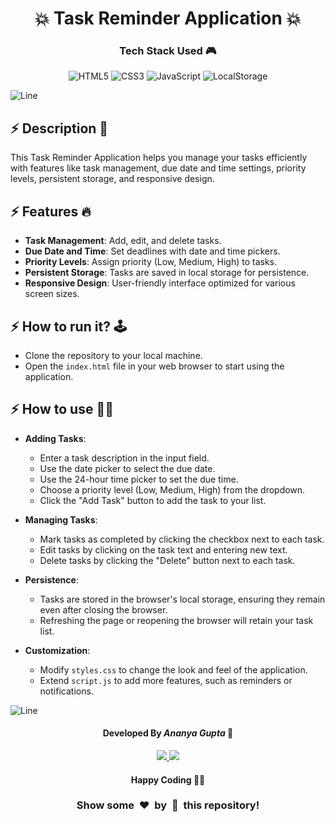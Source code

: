 <h1 align='center'><b>💥 Task Reminder Application 💥</b></h1>

<!-- -------------------------------------------------------------------------------------------------------------- -->

<h3 align='center'>Tech Stack Used 🎮</h3>
<!-- enlist all the technologies used to create this project from them (Remove comment using 'ctrl+z' or 'command+z') -->

<div align='center'>

  ![HTML5](https://img.shields.io/badge/html5-%23E34F26.svg?style=for-the-badge&logo=html5&logoColor=white)
  ![CSS3](https://img.shields.io/badge/css3-%231572B6.svg?style=for-the-badge&logo=css3&logoColor=white)
  ![JavaScript](https://img.shields.io/badge/javascript-%23323330.svg?style=for-the-badge&logo=javascript&logoColor=%23F7DF1E)
  ![LocalStorage](https://img.shields.io/badge/LocalStorage-%23FF9900.svg?style=for-the-badge&logo=google-chrome&logoColor=white)

</div>

![Line](https://github.com/Avdhesh-Varshney/WebMasterLog/assets/114330097/4b78510f-a941-45f8-a9d5-80ed0705e847)

<!-- -------------------------------------------------------------------------------------------------------------- -->

## :zap: Description 📃

<div>
  <p>This Task Reminder Application helps you manage your tasks efficiently with features like task management, due date and time settings, priority levels, persistent storage, and responsive design.</p>
</div>

<!-- -------------------------------------------------------------------------------------------------------------- -->

## :zap: Features 🔥

- **Task Management**: Add, edit, and delete tasks.
- **Due Date and Time**: Set deadlines with date and time pickers.
- **Priority Levels**: Assign priority (Low, Medium, High) to tasks.
- **Persistent Storage**: Tasks are saved in local storage for persistence.
- **Responsive Design**: User-friendly interface optimized for various screen sizes.

<!-- -------------------------------------------------------------------------------------------------------------- -->

## :zap: How to run it? 🕹️

- Clone the repository to your local machine.
- Open the `index.html` file in your web browser to start using the application.

<!-- -------------------------------------------------------------------------------------------------------------- -->

## :zap: How to use 👨‍🏫

- **Adding Tasks**:
   - Enter a task description in the input field.
   - Use the date picker to select the due date.
   - Use the 24-hour time picker to set the due time.
   - Choose a priority level (Low, Medium, High) from the dropdown.
   - Click the "Add Task" button to add the task to your list.

- **Managing Tasks**:
   - Mark tasks as completed by clicking the checkbox next to each task.
   - Edit tasks by clicking on the task text and entering new text.
   - Delete tasks by clicking the "Delete" button next to each task.

- **Persistence**:
   - Tasks are stored in the browser's local storage, ensuring they remain even after closing the browser.
   - Refreshing the page or reopening the browser will retain your task list.

- **Customization**:
   - Modify `styles.css` to change the look and feel of the application.
   - Extend `script.js` to add more features, such as reminders or notifications.

<!-- -------------------------------------------------------------------------------------------------------------- -->


![Line](https://github.com/Avdhesh-Varshney/WebMasterLog/assets/114330097/4b78510f-a941-45f8-a9d5-80ed0705e847)

<!-- -------------------------------------------------------------------------------------------------------------- -->

<h4 align='center'>Developed By <b><i>Ananya Gupta</i></b> 👦</h4>
<p align='center'>
  <a href='https://www.linkedin.com/in/ananya-gupta-30aa9b28b/'>
    <img src='https://img.shields.io/badge/linkedin-%230077B5.svg?style=for-the-badge&logo=linkedin&logoColor=white' />
  </a>
  <a href='https://github.com/ananyag309'>
    <img src='https://img.shields.io/badge/github-%23121011.svg?style=for-the-badge&logo=github&logoColor=white' />
  </a>
</p>

<h4 align='center'>Happy Coding 🧑‍💻</h4>

<h3 align="center">Show some &nbsp;❤️&nbsp; by &nbsp;🌟&nbsp; this repository!</h3>
